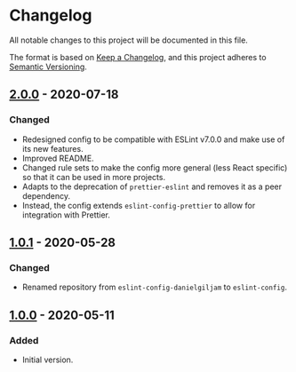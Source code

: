 # Changelog

All notable changes to this project will be documented in this file.

The format is based on [Keep a Changelog](https://keepachangelog.com/en/1.0.0/),
and this project adheres to [Semantic Versioning](https://semver.org/spec/v2.0.0.html).

## [2.0.0] - 2020-07-18

### Changed

- Redesigned config to be compatible with ESLint v7.0.0 and make use of its new features.
- Improved README.
- Changed rule sets to make the config more general (less React specific) so that it can be used in more projects.
- Adapts to the deprecation of `prettier-eslint` and removes it as a peer dependency.
- Instead, the config extends `eslint-config-prettier` to allow for integration with Prettier.

## [1.0.1] - 2020-05-28

### Changed

- Renamed repository from `eslint-config-danielgiljam` to `eslint-config`.

## [1.0.0] - 2020-05-11

### Added

- Initial version.

[1.0.0]: https://github.com/DanielGiljam/eslint-config/releases/tag/v1.0.0
[1.0.1]: https://github.com/DanielGiljam/eslint-config/releases/tag/v1.0.1
[2.0.0]: https://github.com/DanielGiljam/eslint-config/releases/tag/v2.0.0
